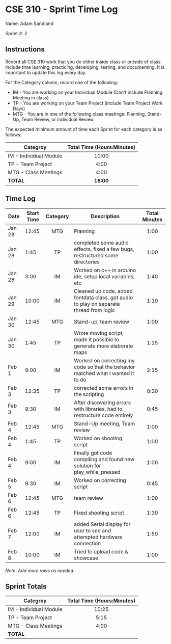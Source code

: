 # CSE 310 - Sprint Time Log

Name: Adam Sandland

Sprint #: 2

## Instructions

Record all CSE 310 work that you do either inside class or outside of class.  Include time learning, practicing, developing, testing, and documenting.  It is important to update this log every day.

For the Category column, record one of the following:
* IM - You are working on your Individual Module (Don't include Planning Meeting in class)
* TP - You are working on your Team Project (include Team Project Work Days)
* MTG - You are in one of the following class meetings: Planning, Stand-Up, Team Review, or Individual Review

The expected minimum amount of time each Sprint for each category is as follows:

|Categroy                       |Total Time (Hours:Minutes)|
|-------------------------------|:------------------------:|
|IM - Individual Module         |          10:00           |
|TP - Team Project              |           4:00           |
|MTG - Class Meetings           |           4:00           |
|**TOTAL**                      |        **18:00**         |

## Time Log

|Date      |Start Time|Category|Description                                 |Total Minutes|
|----------|----------|:------:|--------------------------------------------|:-----------:|
| Jan 28 | 12:45 | MTG | Planning | 1:00 |
| Jan 28 | 1:45 | TP | completed some audio effects, fixed a few bugs, restructured some directories | 1:00 |
| Jan 28 | 3:00 | IM | Worked on c++ in arduino ide, setup local variables, etc | 1:40 |
| Jan 29 | 10:00 | IM | Cleaned up code, added fontdata class, got audio to play on separate thread from logic | 1:10 |
| Jan 30 | 12:45 | MTG | Stand-up, team review | 1:00 |
| Jan 30 | 1:45 | TP | Wrote moving script, made it possible to generate more elaborate maps | 1:15 |
| Feb 1 | 9:00 | IM | Worked on correcting my code so that the behavior matched what I wanted it to do | 2:15 |
| Feb 3 | 12:35 | TP | corrected some errors in the scripting | 0:30 |
| Feb 3 | 9:30 | IM | After discovering errors with libraries, had to restructure code entirely | 0:45 |
| Feb 4 | 12:45 | MTG | Stand-Up meeting, Team review | 1:00 |
| Feb 4 | 1:45 | TP | Worked on shooting script | 1:00 |
| Feb 4 | 9:00 | IM | Finally got code compiling and found new solution for play_while_pressed | 1:00 |
| Feb 5 | 9:30 | IM | Worked on correcting script | 0:45 |
| Feb 6 | 12:45 | MTG | team review | 1:00 |
| Feb 6 | 12:45 | TP | Fixed shooting script | 1:30 |
| Feb 7 | 12:00 | IM | added Serial display for user to see and attempted hardware connection | 1:50 |
| Feb 8 | 10:00 | IM | Tried to upload code & showcase | 1:00 |

_Note: Add more rows as needed._

## Sprint Totals

|Categroy                       |Total Time (Hours:Minutes)|
|-------------------------------|:------------------------:|
|IM - Individual Module         |           10:25          |
|TP - Team Project              |           5:15           |
|MTG - Class Meetings           |           4:00           |
|**TOTAL**                      |                          |
